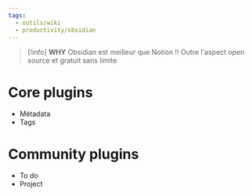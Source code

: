 ```yaml
---
tags:
  - outils/wiki
  - productivity/obsidian
---
```

> [!info] **WHY** Obsidian est meilleur que Notion !!
> Outre l'aspect open source et gratuit sans limite


# Core plugins
- Métadata
- Tags

# Community plugins
- To do
- Project

